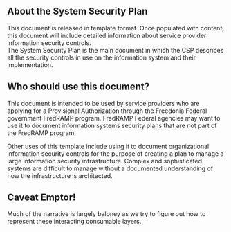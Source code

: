 ## About the System Security Plan  

This document is released in template format. Once populated with content, this document will include detailed information about service provider information security controls.  
The System Security Plan is the main document in which the CSP describes all the security controls in use on the information system and their implementation.  

## Who should use this document?

This document is intended to be used by service providers who are applying for a Provisional Authorization through the Freedonia Federal government FredRAMP program.  FredRAMP Federal agencies may want to use it to document information systems security plans that are not part of the FredRAMP program.

Other uses of this template include using it to document organizational information security controls for the purpose of creating a plan to manage a large information security infrastructure.  Complex and sophisticated systems are difficult to manage without a documented understanding of how the infrastructure is architected.  

## Caveat Emptor!

Much of the narrative is largely baloney as we try to figure out how to represent these interacting consumable layers.
